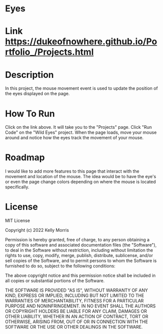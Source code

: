 # Eyes

# Link https://dukeofnowhere.github.io/Portfolio_/Projects.html

# Description
In this project, the mouse movement event is used to update the position of the eyes displayed on the page. 


# How To Run
Click on the link above. It will take you to the "Projects" page. Click "Run Code" on the "Wild Eyes" project. 
When the page loads, move your mouse around and notice how the eyes track the movement of your mouse.  

# Roadmap
I would like to add more features to this page that interact with the movement and location of the mouse.
The idea would be to have the eye's or even the page change colors depending on where the mouse is located specifically.

# License
MIT License

Copyright (c) 2022 Kelly Morris

Permission is hereby granted, free of charge, to any person obtaining a copy
of this software and associated documentation files (the "Software"), to deal
in the Software without restriction, including without limitation the rights
to use, copy, modify, merge, publish, distribute, sublicense, and/or sell
copies of the Software, and to permit persons to whom the Software is
furnished to do so, subject to the following conditions:

The above copyright notice and this permission notice shall be included in all
copies or substantial portions of the Software.

THE SOFTWARE IS PROVIDED "AS IS", WITHOUT WARRANTY OF ANY KIND, EXPRESS OR
IMPLIED, INCLUDING BUT NOT LIMITED TO THE WARRANTIES OF MERCHANTABILITY,
FITNESS FOR A PARTICULAR PURPOSE AND NONINFRINGEMENT. IN NO EVENT SHALL THE
AUTHORS OR COPYRIGHT HOLDERS BE LIABLE FOR ANY CLAIM, DAMAGES OR OTHER
LIABILITY, WHETHER IN AN ACTION OF CONTRACT, TORT OR OTHERWISE, ARISING FROM,
OUT OF OR IN CONNECTION WITH THE SOFTWARE OR THE USE OR OTHER DEALINGS IN THE
SOFTWARE.


